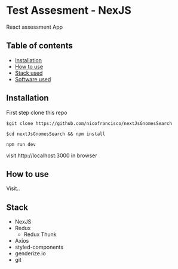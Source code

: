 # Test Assesment - NexJS

React assessment App

## Table of contents

- [Installation](#installation)
- [How to use](#how-to-use)
- [Stack used](#tech-stack)
- [Software used](#software-used)


## Installation

First step clone this repo
```
$git clone https://github.com/nicofrancisco/nextJsGnomesSearch
```

```
$cd nextJsGnomesSearch && npm install
```

```
npm run dev
```
visit http://localhost:3000 in browser

## How to use
Visit..

## Stack
- NexJS
- Redux
  - Redux Thunk
- Axios
- styled-components
- genderize.io
- git
